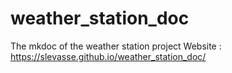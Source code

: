 # weather_station_doc
The mkdoc of the weather station project
Website : https://slevasse.github.io/weather_station_doc/